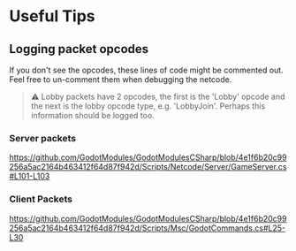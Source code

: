 # Useful Tips

## Logging packet opcodes
If you don't see the opcodes, these lines of code might be commented out. Feel free to un-comment them when debugging the netcode. 

> ⚠️ Lobby packets have 2 opcodes, the first is the 'Lobby' opcode and the next is the lobby opcode type, e.g. 'LobbyJoin'. Perhaps this information should be logged too.

### Server packets
https://github.com/GodotModules/GodotModulesCSharp/blob/4e1f6b20c99256a5ac2164b463412f64d87f942d/Scripts/Netcode/Server/GameServer.cs#L101-L103

### Client Packets
https://github.com/GodotModules/GodotModulesCSharp/blob/4e1f6b20c99256a5ac2164b463412f64d87f942d/Scripts/Msc/GodotCommands.cs#L25-L30
